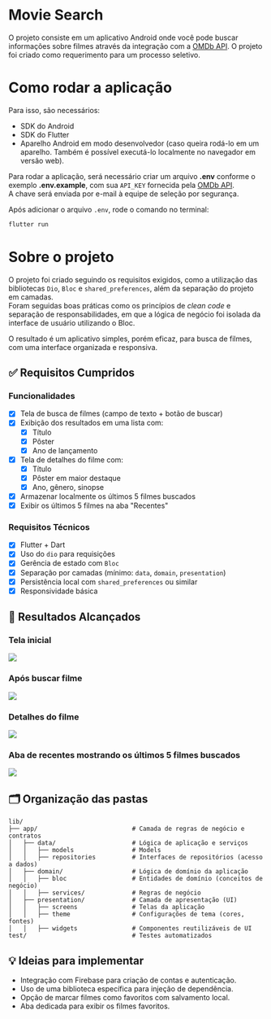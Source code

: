 
# Movie Search

O projeto consiste em um aplicativo Android onde você pode buscar informações sobre filmes através da integração com a [OMDb API](https://www.omdbapi.com/). O projeto foi criado como requerimento para um processo seletivo.

# Como rodar a aplicação

Para isso, são necessários:

- SDK do Android  
- SDK do Flutter  
- Aparelho Android em modo desenvolvedor (caso queira rodá-lo em um aparelho. Também é possível executá-lo localmente no navegador em versão web).

Para rodar a aplicação, será necessário criar um arquivo **.env** conforme o exemplo **.env.example**, com sua `API_KEY` fornecida pela [OMDb API](https://www.omdbapi.com/).  
A chave será enviada por e-mail à equipe de seleção por segurança.

Após adicionar o arquivo `.env`, rode o comando no terminal:

```bash
flutter run
```

# Sobre o projeto

O projeto foi criado seguindo os requisitos exigidos, como a utilização das bibliotecas `Dio`, `Bloc` e `shared_preferences`, além da separação do projeto em camadas.  
Foram seguidas boas práticas como os princípios de *clean code* e separação de responsabilidades, em que a lógica de negócio foi isolada da interface de usuário utilizando o Bloc.

O resultado é um aplicativo simples, porém eficaz, para busca de filmes, com uma interface organizada e responsiva.

## ✅ Requisitos Cumpridos

### Funcionalidades

- [x] Tela de busca de filmes (campo de texto + botão de buscar)
- [x] Exibição dos resultados em uma lista com:
  - [x] Título
  - [x] Pôster
  - [x] Ano de lançamento
- [x] Tela de detalhes do filme com:
  - [x] Título
  - [x] Pôster em maior destaque
  - [x] Ano, gênero, sinopse
- [x] Armazenar localmente os últimos 5 filmes buscados
- [x] Exibir os últimos 5 filmes na aba "Recentes"

### Requisitos Técnicos

- [x] Flutter + Dart
- [x] Uso do `dio` para requisições
- [x] Gerência de estado com `Bloc`
- [x] Separação por camadas (mínimo: `data`, `domain`, `presentation`)
- [x] Persistência local com `shared_preferences` ou similar
- [x] Responsividade básica

## 🧪 Resultados Alcançados 

### Tela inicial  
<img src="./images/tela.png" />

### Após buscar filme  
<img src="./images/tela1.png" />

### Detalhes do filme  
<img src="./images/tela2.png" />

### Aba de recentes mostrando os últimos 5 filmes buscados  
<img src="./images/tela3.png" />

## 🗂 Organização das pastas

```
lib/
├── app/                          # Camada de regras de negócio e contratos
│   ├── data/                     # Lógica de aplicação e serviços
│   │   ├── models                # Models
│   │   ├── repositories          # Interfaces de repositórios (acesso a dados)
│   ├── domain/                   # Lógica de domínio da aplicação
│   │   ├── bloc                  # Entidades de domínio (conceitos de negócio)
│   │   ├── services/             # Regras de negócio
│   ├── presentation/             # Camada de apresentação (UI)
│   │   ├── screens               # Telas da aplicação
│   │   ├── theme                 # Configurações de tema (cores, fontes)
│   │   ├── widgets               # Componentes reutilizáveis de UI
test/                             # Testes automatizados
```

## 💡 Ideias para implementar

- Integração com Firebase para criação de contas e autenticação.  
- Uso de uma biblioteca específica para injeção de dependência.  
- Opção de marcar filmes como favoritos com salvamento local.  
- Aba dedicada para exibir os filmes favoritos.

